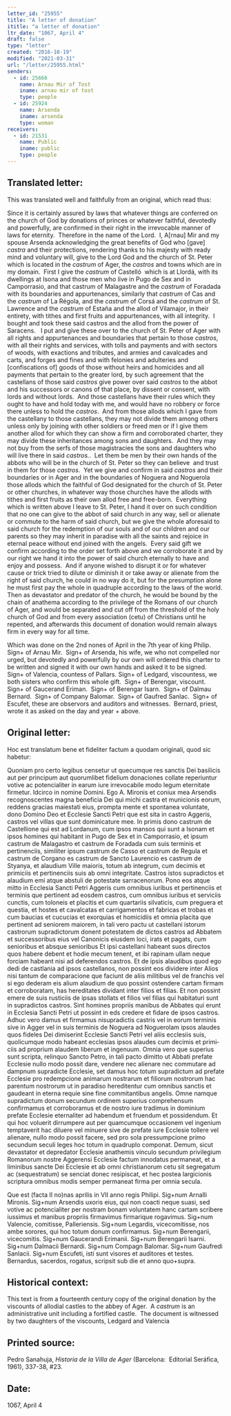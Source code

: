 ```yaml
---
letter_id: "25955"
title: "A letter of donation"
ititle: "a letter of donation"
ltr_date: "1067, April 4"
draft: false
type: "letter"
created: "2016-10-19"
modified: "2021-03-31"
url: "/letter/25955.html"
senders:
  - id: 25666
    name: Arnau Mir of Tost
    iname: arnau mir of tost
    type: people
  - id: 25924
    name: Arsenda
    iname: arsenda
    type: woman
receivers:
  - id: 21531
    name: Public
    iname: public
    type: people
---
```

<h2> Translated letter:</h2><p class="m94801656600299378gmail-msobodytext">This was translated well and faithfully from an original, which read thus:&nbsp;</p><p class="m94801656600299378gmail-msobodytext">Since it is certainly assured by laws that whatever things are conferred on the church of God by donations of princes or whatever faithful, devotedly and powerfully, are confirmed in their right in the irrevocable manner of laws for eternity.&nbsp; Therefore in the name of the Lord.&nbsp; I, A[rnau] Mir and my spouse Arsenda acknowledging the great benefits of God who [gave] <i>castra</i> and their protections, rendering thanks to his majesty with ready mind and voluntary will, give to the Lord God and the church of St. Peter which is located in the <i>castrum</i> of Ager, the <i>castros</i> and towns which are in my domain.&nbsp; First I give the <i>castrum</i> of Castelló&nbsp; which is at Llordá, with its dwellings at Isona and those men who live in Pugo de Sex and in Camporrasio, and that castrum of Malagastre and the <i>castrum </i>of Foradada with its boundaries and appurtenances, similarly that <i>castrum</i> of Cas and the <i>castrum</i> of La Régola, and the <i>castrum</i> of Corsá and the <i>castrum</i> of St. Lawrence and the <i>castrum</i> of Estaña and the allod of Vilamajor, in their entirety, with tithes and first fruits and appurtenances, with all integrity.&nbsp; I bought and took these said castros and the allod from the power of Saracens.&nbsp;&nbsp; I put and give these over to the church of St. Peter of Ager with all rights and appurtenances and boundaries that pertain to those <i>castros</i>, with all their rights and services, with tolls and payments and with sectors of woods, with exactions and tributes, and armies and cavalcades and carts, and forges and fines and with felonies and adulteries and [confiscations of] goods of those without heirs and homicides and all payments that pertain to the greater lord, by such agreement that the castellans of those said <em>castros</em> give power over said <i>castros</i> to the abbot and his successors or canons of that place, by dissent or consent, with lords and without lords.&nbsp; And those castellans have their rules which they ought to have and hold today with me, and would have no robbery or force there unless to hold the <i>castros</i>.&nbsp; And from those allods which I gave from the castellany to those castellans, they may not divide them among others unless only by joining with other soldiers or freed men or if I give them another allod for which they can show a firm and corroborated charter, they may divide these inheritances among sons and daughters.&nbsp; And they may not buy from the serfs of those magistracies the sons and daughters who will live there in said <i>castros.</i>.&nbsp; Let them be men by their own hands of the abbots who will be in the church of St. Peter so they can believe&nbsp; and trust in them for those <i>castros</i>.&nbsp; Yet we give and confirm in said <i>castros</i> and their boundaries or in Ager and in the boundaries of Noguera and Noguerola those allods which the faithful of God designated for the church of St. Peter or other churches, in whatever way those churches have the allods with tithes and first fruits as their own allod free and free-born.&nbsp; Everything which is written above I leave to St. Peter, I hand it over on such condition that no one can give to the abbot of said church in any way, sell or alienate or commute to the harm of said church, but we give the whole aforesaid to said church for the redemption of our souls and of our children and our parents so they may inherit in paradise with all the saints and rejoice in eternal peace without end joined with the angels.&nbsp; Every said gift we confirm according to the order set forth above and we corroborate it and by our right we hand it into the power of said church eternally to have and enjoy and possess.&nbsp; And if anyone wished to disrupt it or for whatever cause or trick tried to dilute or diminish it or take away or alienate from the right of said church, he could in no way do it, but for the presumption alone he must first pay the whole in quadruple according to the laws of the world.&nbsp; Then as devastator and predator of the church, he would be bound by the chain of anathema according to the privilege of the Romans of our church of Ager, and would be separated and cut off from the threshold of the holy church of God and from every association (cetu) of Christians until he repented, and afterwards this document of donation would remain always firm in every way for all time.</p><p class="m94801656600299378gmail-msobodytext">Which was done on the 2nd nones of April in the 7th year of king Philip.&nbsp; Sign+ of Arnau Mir.&nbsp; Sign+ of Arsenda, his wife, we who not compelled nor urged, but devotedly and powerfully by our own will ordered this charter to be written and signed it with our own hands and asked it to be signed.&nbsp; Sign+ of Valencia, countess of Pallars. Sign+ of Ledgard, viscountess, we both sisters who confirm this whole gift.&nbsp; Sign+ of Berengar, viscount.&nbsp; Sign+ of Gaucerand Eriman.&nbsp; Sign+ of Berengar Isarn.&nbsp; Sign+ of Dalmau Bernard.&nbsp; Sign+ of Company Balomar.&nbsp; Sign+ of Gaufred Sanlac.&nbsp; Sign+ of Escufet, these are observors and auditors and witnesses.&nbsp; Bernard, priest, wrote it as asked on the day and year + above.</p><h2 class="mt-4"> Original letter:</h2><p class="m94801656600299378gmail-msobodytext">Hoc est translatum bene et fideliter factum a quodam originali, quod sic habetur:</p><p class="m94801656600299378gmail-msobodytext">Quoniam pro certo legibus censetur ut quecumque res sanctis Dei basilicis aut per principum aut quorumlibet fidelium donaciones collate reperiuntur votive ac potencialiter in earum iure irrevocabile modo legum eternitate firmetur. Idcirco in nomine Domini. Ego A. Mironis et coniux mea Arsendis recognoscentes magna beneficia Dei qui michi castra et municionis eorum, reddens gracias maiestati eius, prompta mente et spontanea voluntate, dono Domino Deo et Ecclesie Sancti Petri que est sita in castro Aggeris, castros vel villas que sunt dominicature mee. In primis dono castrum de Castellione qui est ad Lordanum, cum ipsos mansos qui sunt a Isonam et ipsos homines qui habitant in Pugo de Sex et in Camporrasio, et ipsum castrum de Malagastro et castrum de Foradada cum suis terminis et pertinenciis, similiter ipsum castrum de Casso et castrum de Regula et castrum de Corgano es castrum de Sancto Laurencio es castrum de Styanya, et alaudium Ville maioris, totum ab integrum, cum decimis et primiciis et pertinenciis suis ab omni integritate. Castros istos supradictos et alaudium emi atque abstuli de potestate sarracenorum. Pono eos atque mitto in Ecclesia Sancti Petri Aggeris cum omnibus iuribus et pertinenciis et terminis que pertinent ad eosdem castros, cum omnibus iuribus et serviciis cunctis, cum toloneis et placitis et cum quartariis silvaticis, cum preguera et questia, et hostes et cavalcatas et carrigamentos et fabricas et trobas et cum baucias et cucucias et exorquias et homicidiis et omnia placita que pertinent ad seniorem maiorem, in tali vero pactu ut castellani istorum castrorum supradictorum donent potestatem de dictos castros ad Abbatem et successoribus eius vel Canonicis eiusdem loci, irats et pagats, cum senioribus et absque senioribus Et ipsi castellani habeant suos directos quos habere debent et hodie mecum tenent, et ibi rapinam ullam neque forciam habeant nisi ad deferendos castros. Et de ipsis alaudibus quod ego dedi de castlania ad ipsos castellanos, non possint eos dividere inter Alios nisi tantum de comparacione que faciunt de aliis militibus vel de franchis vel si ego dederam eis alium alaudium de quo possint ostendere cartam firmam et corroboratam, has hereditates dividant inter filios et filias. Et non possint emere de suis rusticiis de ipsas stollats et filios vel filias qui habitaturi sunt in supradictos castros. Sint homines propriis manibus de Abbates qui erunt in Ecclesia Sancti Petri ut possint in eds credere et fidare de ipsos castros. Adhuc vero damus et firmamus nisupradictis castris vel in eorum terminis sive in Agger vel in suis terminis de Noguera ad Noguerolam ipsos alaudes quos fideles Dei dimiserint Ecclesie Sancti Petri vel aliis ecclesiis suis, quolicumque modo habeant ecclesias ipsos alaudes cum decimis et primi­ciis ad proprium alaudem liberum et ingenuum. Omnia vero que superius sunt scripta, relinquo Sancto Petro, in tali pacto dimitto ut Abbati prefate Ecclesie nullo modo possit dare, vendere nec alienare nec commutare ad dampnum supradicte Ecclesie, set damus hoc totum supradictum ad prefate Ecclesie pro redempcione animarum nostrarum et filiorum nostrorum hac parentum nostrorum ut in paradiso hereditentur cum omnibus sanctis et gaudeant in eterna requie sine fine commitantibus angelis. Omne namque supradictum donum secundum ordinem superius comprehensum confirmamus et corroboramus et de nostro iure tradimus in dominium prefate Ecclesie eternaliter ad habendum et fruendum et possidendum. Et qui hoc voluerit dirrumpere aut per quamcumque occasionem vel ingenium temptaverit hac diluere vel minuere sive de prefate iure Ecclesie tollere vel alienare, nullo modo possit facere, sed pro sola pressumpcione primo secundum seculi leges hoc totum in quadruplo componat. Demum, sicut devastator et depredator Ecclesie anathemis vinculo secundum privilegium Romanorum nostre Aggerensi Ecclesie fac­tum innodatus permaneat, et a liminibus sancte Dei Ecclesie et ab omni christianorum cetu sit segregatum ac (sequestratum) se senciat donec resipiscat, et hec postea largicionis scriptura omnibus modis semper per­maneat firma per omnia secula.</p><p class="m94801656600299378gmail-msobodytext">Que est (facta II no)nas aprilis in VII anno regis Philipi. Sig+num Arnalli Mironis. Sig+num Arsendis uxoris eius, qui non coacti neque suasi, sed votive ac potencialiter per nostram bonam voluntatem hanc cartam scribere iussimus et manibus propriis firmavimus firmarique rogavimus. Sig+num Valencie, comitisse, Palleriensis. Sig+num Legardis, vicecomitisse, nos ambe sorores, qui hoc totum donum confirmamus. Sig+num Berengarii, vicecomitis. Sig+num Gaucerandi Erimanii. Sig+num Berengarii Isarni. Sig+num Dalmacii Bernardi. Sig+num Compagn Balomar. Sig+num Gaufredi Sanlacii. Sig+num Escufeti, isti sunt visores et auditores et testes. Bernardus, sacerdos, rogatus, scripsit sub die et anno quo+supra.&nbsp;</p><h2 class="mt-4"> Historical context:</h2><p>This text is from a fourteenth century copy of the original donation by the viscounts of allodial castles to the abbey of Ager.&nbsp; A <i>castrum</i> is an administrative unit including a fortified castle.&nbsp; The document is witnessed by two daughters of the viscounts, Ledgard and Valencia</p><h2 class="mt-4"> Printed source:</h2><p class="m94801656600299378gmail-msobodytext">Pedro Sanahuja, <i>Historia de la Villa de Ager</i> (Barcelona:&nbsp; Editorial Seráfica, 1961), 337-38, #23.</p><h2 class="mt-4"> Date:</h2>1067, April 4